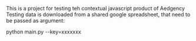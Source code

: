 This is a project for testing teh contextual javascript product of Aedgency
Testing data is downloaded from a shared google spreadsheet,
that need to be passed as argument:

python main.py --key=xxxxxxx

